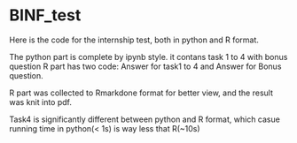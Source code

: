 # BINF_test

Here is the code for the internship test, both in python and R format. 

The python part is complete by ipynb style. it contans task 1 to 4 with bonus question
R part has two code: Answer for task1 to 4 and Answer for Bonus question.

R part was collected to Rmarkdone format for better view, and the result was knit into pdf.

Task4 is significantly different between python and R format, which casue running time in python(< 1s) is way less that R(~10s)
